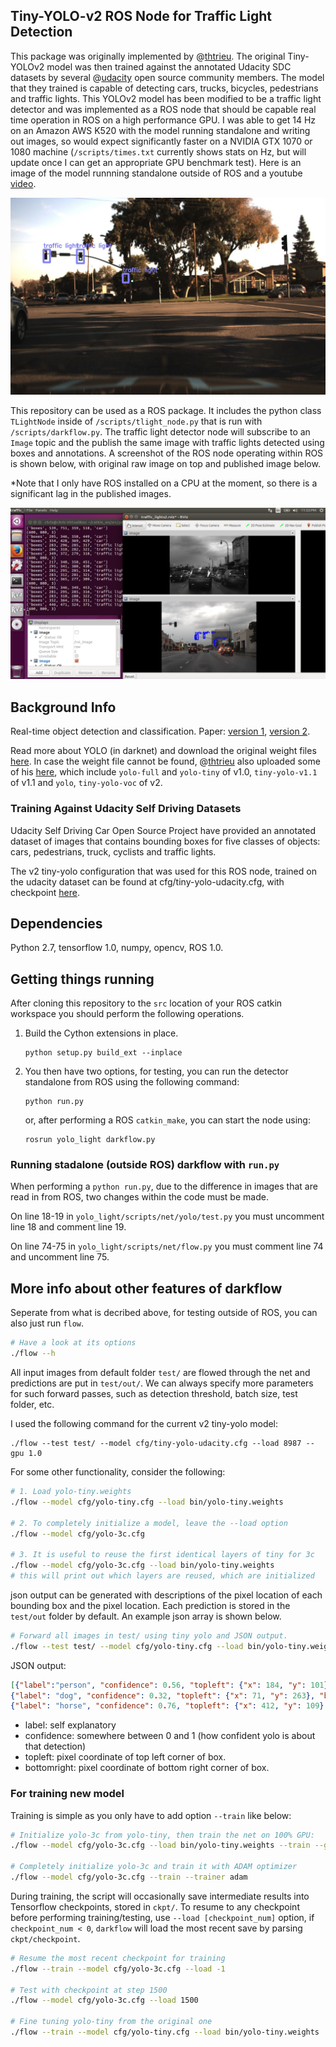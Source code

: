 ## Tiny-YOLO-v2 ROS Node for Traffic Light Detection
This package was originally implemented by @[thtrieu](https://github.com/thtrieu). The original Tiny-YOLOv2 model was then trained against the annotated Udacity SDC datasets by several @[udacity](https://github.com/udacity/self-driving-car/tree/master/vehicle-detection/darkflow) open source community members. The model that they trained is capable of detecting cars, trucks, bicycles, pedestrians and traffic lights. This YOLOv2 model has been modified to be a traffic light detector and was implemented as a ROS node that should be capable real time operation in ROS on a high performance GPU. I was able to get 14 Hz on an Amazon AWS K520 with the model running standalone and writing out images, so would expect significantly faster on a NVIDIA GTX 1070 or 1080 machine (`/scripts/times.txt` currently shows stats on Hz, but will update once I can get an appropriate GPU benchmark test). Here is an image of the model runnning standalone outside of ROS and a youtube [video](https://youtu.be/rgt_ntJtq8w).

![img](./scripts/TLight-Detector.jpeg)

This repository can be used as a ROS package. It includes the python class `TLightNode` inside of `/scripts/tlight_node.py` that is run with `/scripts/darkflow.py`. The traffic light detector node will subscribe to an `Image` topic and the publish the same image with traffic lights detected using boxes and annotations. A screenshot of the ROS node operating within ROS is shown below, with original raw image on top and published image below. 

*Note that I only have ROS installed on a CPU at the moment, so there is a significant lag in the published images. 

![img](./scripts/TLight_Detector_ROS.png)

## Background Info

Real-time object detection and classification. Paper: [version 1](https://arxiv.org/pdf/1506.02640.pdf), [version 2](https://arxiv.org/pdf/1612.08242.pdf).

Read more about YOLO (in darknet) and download the original weight files [here](http://pjreddie.com/darknet/yolo/). In case the weight file cannot be found, @[thtrieu](https://github.com/thtrieu) also uploaded some of his [here](https://drive.google.com/drive/folders/0B1tW_VtY7onidEwyQ2FtQVplWEU), which include `yolo-full` and `yolo-tiny` of v1.0, `tiny-yolo-v1.1` of v1.1 and `yolo`, `tiny-yolo-voc` of v2.

### Training Against Udacity Self Driving Datasets

Udacity Self Driving Car Open Source Project have provided an annotated dataset of images that contains bounding boxes for five classes of objects: cars, pedestrians, truck, cyclists and traffic lights.

The v2 tiny-yolo configuration that was used for this ROS node, trained on the udacity dataset can be found at cfg/tiny-yolo-udacity.cfg, with checkpoint [here](https://drive.google.com/file/d/0B2K7eATT8qRAY0g0aWhjdkw0bEU/view?usp=sharing).

## Dependencies

Python 2.7, tensorflow 1.0, numpy, opencv, ROS 1.0.

## Getting things running

After cloning this repository to the `src` location of your ROS catkin workspace you should perform the following operations. 

1. Build the Cython extensions in place.
    ```
    python setup.py build_ext --inplace
    ```
2. You then have two options, for testing, you can run the detector standalone from ROS using the following command:
    ```
    python run.py
    ``` 
    or, after performing a ROS `catkin_make`, you can start the node using:
    ```
    rosrun yolo_light darkflow.py
    ``` 
    
 ### Running stadalone (outside ROS) darkflow with `run.py`
When performing a `python run.py`, due to the difference in images that are read in from ROS, two changes within the code must be made.

On line 18-19 in `yolo_light/scripts/net/yolo/test.py` you must uncomment line 18 and comment line 19.

On line 74-75 in `yolo_light/scripts/net/flow.py` you must comment line 74 and uncomment line 75.
    
## More info about other features of darkflow
Seperate from what is decribed above, for testing outside of ROS, you can also just run `flow`.
```bash
# Have a look at its options
./flow --h
```

All input images from default folder `test/` are flowed through the net and predictions are put in `test/out/`. We can always specify more parameters for such forward passes, such as detection threshold, batch size, test folder, etc.

I used the following command for the current v2 tiny-yolo model:
```
./flow --test test/ --model cfg/tiny-yolo-udacity.cfg --load 8987 --gpu 1.0
```

For some other functionality, consider the following:

```bash
# 1. Load yolo-tiny.weights
./flow --model cfg/yolo-tiny.cfg --load bin/yolo-tiny.weights

# 2. To completely initialize a model, leave the --load option
./flow --model cfg/yolo-3c.cfg

# 3. It is useful to reuse the first identical layers of tiny for 3c
./flow --model cfg/yolo-3c.cfg --load bin/yolo-tiny.weights
# this will print out which layers are reused, which are initialized
```

json output can be generated with descriptions of the pixel location of each bounding box and the pixel location. Each prediction is stored in the `test/out` folder by default. An example json array is shown below.
```bash
# Forward all images in test/ using tiny yolo and JSON output.
./flow --test test/ --model cfg/yolo-tiny.cfg --load bin/yolo-tiny.weights --json
```
JSON output:
```json
[{"label":"person", "confidence": 0.56, "topleft": {"x": 184, "y": 101}, "bottomright": {"x": 274, "y": 382}},
{"label": "dog", "confidence": 0.32, "topleft": {"x": 71, "y": 263}, "bottomright": {"x": 193, "y": 353}},
{"label": "horse", "confidence": 0.76, "topleft": {"x": 412, "y": 109}, "bottomright": {"x": 592,"y": 337}}]
```
 - label: self explanatory
 - confidence: somewhere between 0 and 1 (how confident yolo is about that detection)
 - topleft: pixel coordinate of top left corner of box.
 - bottomright: pixel coordinate of bottom right corner of box.

### For training new model

Training is simple as you only have to add option `--train` like below:

```bash
# Initialize yolo-3c from yolo-tiny, then train the net on 100% GPU:
./flow --model cfg/yolo-3c.cfg --load bin/yolo-tiny.weights --train --gpu 1.0

# Completely initialize yolo-3c and train it with ADAM optimizer
./flow --model cfg/yolo-3c.cfg --train --trainer adam
```

During training, the script will occasionally save intermediate results into Tensorflow checkpoints, stored in `ckpt/`. To resume to any checkpoint before performing training/testing, use `--load [checkpoint_num]` option, if `checkpoint_num < 0`, `darkflow` will load the most recent save by parsing `ckpt/checkpoint`.

```bash
# Resume the most recent checkpoint for training
./flow --train --model cfg/yolo-3c.cfg --load -1

# Test with checkpoint at step 1500
./flow --model cfg/yolo-3c.cfg --load 1500

# Fine tuning yolo-tiny from the original one
./flow --train --model cfg/yolo-tiny.cfg --load bin/yolo-tiny.weights
```
